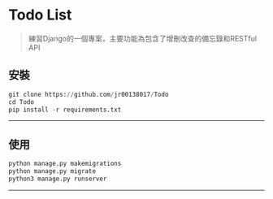 Todo List
========
>練習Django的一個專案，主要功能為包含了增刪改查的備忘錄和RESTful API

安裝
---
```python
git clone https://github.com/jr00138017/Todo
cd Todo
pip install -r requirements.txt
```
---
使用
---
```python
python manage.py makemigrations
python manage.py migrate
python3 manage.py runserver
```

---



